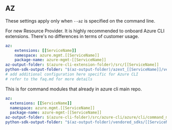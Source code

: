 ## AZ

These settings apply only when `--az` is specified on the command line.

For new Resource Provider. It is highly recommended to onboard Azure CLI extensions. There's no differences in terms of customer usage. 

``` yaml $(az) && $(target-mode) != 'core'
az:
    extensions: [[ServiceName]]
    namespace: azure.mgmt.[[ServiceName]]
    package-name: azure-mgmt-[[ServiceName]]
az-output-folder: $(azure-cli-extension-folder)/src/[[ServiceName]]
python-sdk-output-folder: "$(az-output-folder)/azext_[[ServiceName]]/vendored_sdks/[[ServiceName]]"
# add additional configuration here specific for Azure CLI
# refer to the faq.md for more details
```



This is for command modules that already in azure cli main repo. 
``` yaml $(az) && $(target-mode) == 'core'
az:
  extensions: [[ServiceName]]
  namespace: azure.mgmt.[[ServiceName]]
  package-name: azure-mgmt-[[ServiceName]]
az-output-folder: $(azure-cli-folder)/src/azure-cli/azure/cli/command_modules/[[ServiceName]]
python-sdk-output-folder: "$(az-output-folder)/vendored_sdks/[[ServiceName]]"
``` 